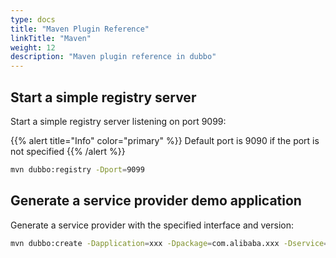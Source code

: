 ```yaml
---
type: docs
title: "Maven Plugin Reference"
linkTitle: "Maven"
weight: 12
description: "Maven plugin reference in dubbo"
---
```


## Start a simple registry server

Start a simple registry server listening on port 9099:

{{% alert title="Info" color="primary" %}}
Default port is 9090 if the port is not specified
{{% /alert %}}

```bash
mvn dubbo:registry -Dport=9099 
```

## Generate a service provider demo application

Generate a service provider with the specified interface and version:

```bash
mvn dubbo:create -Dapplication=xxx -Dpackage=com.alibaba.xxx -Dservice=XxxService,YyyService -Dversion=1.0.0 
```
